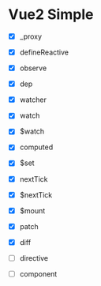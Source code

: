 # Vue2 Simple

- [x] _proxy
- [x] defineReactive
- [x] observe
- [x] dep
- [x] watcher

- [x] watch
- [x] $watch
- [x] computed
- [x] $set

- [x] nextTick
- [x] $nextTick
- [x] $mount
- [x] patch
- [x] diff

- [ ] directive
- [ ] component